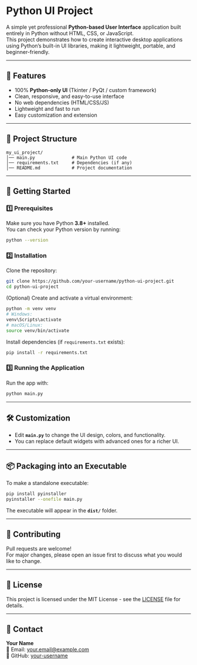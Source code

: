 # Python UI Project

A simple yet professional **Python-based User Interface** application built entirely in Python without HTML, CSS, or JavaScript.  
This project demonstrates how to create interactive desktop applications using Python’s built-in UI libraries, making it lightweight, portable, and beginner-friendly.

---

## 📌 Features
- 100% **Python-only UI** (Tkinter / PyQt / custom framework)
- Clean, responsive, and easy-to-use interface
- No web dependencies (HTML/CSS/JS)
- Lightweight and fast to run
- Easy customization and extension

---

## 📂 Project Structure
```
my_ui_project/
│── main.py              # Main Python UI code
│── requirements.txt     # Dependencies (if any)
│── README.md            # Project documentation
```

---

## 🚀 Getting Started

### 1️⃣ Prerequisites
Make sure you have Python **3.8+** installed.  
You can check your Python version by running:
```bash
python --version
```

### 2️⃣ Installation
Clone the repository:
```bash
git clone https://github.com/your-username/python-ui-project.git
cd python-ui-project
```

(Optional) Create and activate a virtual environment:
```bash
python -m venv venv
# Windows:
venv\Scripts\activate
# macOS/Linux:
source venv/bin/activate
```

Install dependencies (if `requirements.txt` exists):
```bash
pip install -r requirements.txt
```

### 3️⃣ Running the Application
Run the app with:
```bash
python main.py
```

---

## 🛠 Customization
- Edit **`main.py`** to change the UI design, colors, and functionality.
- You can replace default widgets with advanced ones for a richer UI.

---

## 📦 Packaging into an Executable
To make a standalone executable:
```bash
pip install pyinstaller
pyinstaller --onefile main.py
```
The executable will appear in the **`dist/`** folder.

---

## 🤝 Contributing
Pull requests are welcome!  
For major changes, please open an issue first to discuss what you would like to change.

---

## 📜 License
This project is licensed under the MIT License - see the [LICENSE](LICENSE) file for details.

---

## 📧 Contact
**Your Name**  
📩 Email: your.email@example.com  
🔗 GitHub: [your-username](https://github.com/your-username)
